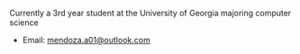 Currently a 3rd year student at the University of Georgia majoring computer science
- Email: mendoza.a01@outlook.com
